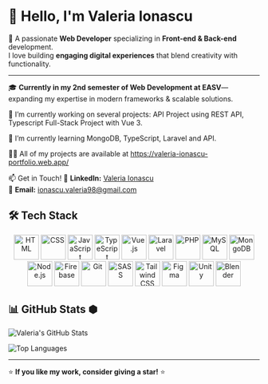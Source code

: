 # 👋 Hello, I'm Valeria Ionascu  


🔧 A passionate **Web Developer** specializing in **Front-end & Back-end** development.  
I love building **engaging digital experiences** that blend creativity with functionality.  

---
🎓 **Currently in my 2nd semester of Web Development at EASV**—expanding my expertise in modern frameworks & scalable solutions.  

🔭 I’m currently working on several projects: API Project using REST API, Typescript Full-Stack Project with Vue 3.

🌱 I’m currently learning MongoDB, TypeScript, Laravel and API.

👨‍💻 All of my projects are available at https://valeria-ionascu-portfolio.web.app/

📫 Get in Touch!
🔗 **LinkedIn:** [Valeria Ionascu](https://www.linkedin.com/in/valeriaionascu/)  
📧 **Email:** ionascu.valeria98@gmail.com  

## 🛠️ Tech Stack

<p align="center">
  <img src="https://cdn.jsdelivr.net/gh/devicons/devicon/icons/html5/html5-original.svg" alt="HTML" width="50px"/>
  <img src="https://cdn.jsdelivr.net/gh/devicons/devicon/icons/css3/css3-original.svg" alt="CSS" width="50px"/>
  <img src="https://cdn.jsdelivr.net/gh/devicons/devicon/icons/javascript/javascript-original.svg" alt="JavaScript" width="50px"/>
  <img src="https://cdn.jsdelivr.net/gh/devicons/devicon/icons/typescript/typescript-original.svg" alt="TypeScript" width="50px"/>
  <img src="https://cdn.jsdelivr.net/gh/devicons/devicon/icons/vuejs/vuejs-original.svg" alt="Vue.js" width="50px"/>
  <img src="https://cdn.jsdelivr.net/gh/devicons/devicon/icons/laravel/laravel-plain-wordmark.svg" alt="Laravel" width="50px"/>
  <img src="https://cdn.jsdelivr.net/gh/devicons/devicon/icons/php/php-original.svg" alt="PHP" width="50px"/>
  <img src="https://cdn.jsdelivr.net/gh/devicons/devicon/icons/mysql/mysql-original.svg" alt="MySQL" width="50px"/>
  <img src="https://cdn.jsdelivr.net/gh/devicons/devicon/icons/mongodb/mongodb-original.svg" alt="MongoDB" width="50px"/>
  <img src="https://cdn.jsdelivr.net/gh/devicons/devicon/icons/nodejs/nodejs-original.svg" alt="Node.js" width="50px"/>
  <img src="https://cdn.jsdelivr.net/gh/devicons/devicon/icons/firebase/firebase-plain.svg" alt="Firebase" width="50px"/>
  <img src="https://cdn.jsdelivr.net/gh/devicons/devicon/icons/git/git-original.svg" alt="Git" width="50px"/>
  <img src="https://cdn.jsdelivr.net/gh/devicons/devicon/icons/sass/sass-original.svg" alt="SASS" width="50px"/>
  <img src="https://cdn.jsdelivr.net/gh/devicons/devicon/icons/tailwindcss/tailwindcss-plain.svg" alt="Tailwind CSS" width="50px"/>
  <img src="https://cdn.jsdelivr.net/gh/devicons/devicon/icons/figma/figma-original.svg" alt="Figma" width="50px"/>
  <img src="https://cdn.jsdelivr.net/gh/devicons/devicon/icons/unity/unity-original.svg" alt="Unity" width="50px"/>
  <img src="https://cdn.jsdelivr.net/gh/devicons/devicon/icons/blender/blender-original.svg" alt="Blender" width="50px"/>
</p>



## 📊 GitHub Stats ⬢  

![Valeria's GitHub Stats](https://github-readme-stats.vercel.app/api?username=HvadisVal&show_icons=true&theme=tokyonight&hide_border=true)  

![Top Languages](https://github-readme-stats.vercel.app/api/top-langs/?username=HvadisVal&layout=compact&theme=tokyonight&hide_border=true)  

---

⭐ **If you like my work, consider giving a star!** ⭐  
